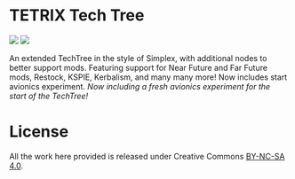 # TETRIX Tech Tree

[<img src="https://img.shields.io/badge/KSP-Forum%20Thread-blue" />](https://forum.kerbalspaceprogram.com/index.php?/topic/174731-1122-tetrix-techtree-216-and-simplex-techtree-126/) [<img src="https://img.shields.io/badge/SpaceDock-Download-green" />](https://spacedock.info/mod/2299) 

An extended TechTree in the style of Simplex, with additional nodes to better support mods. Featuring support for Near Future and Far Future mods, Restock, KSPIE, Kerbalism, and many many more!  Now includes start avionics experiment. _Now including a fresh avionics experiment for the start of the TechTree!_

# License

All the work here provided is released under Creative Commons [BY-NC-SA 4.0](https://creativecommons.org/licenses/by-nc-sa/4.0/).
